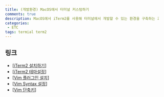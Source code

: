 ```yaml
---
title: (개발환경) MacOS에서 터미널 커스텀하기
comments: true
description: MacOS에서 iTerm2를 사용해 터미널에서 개발할 수 있는 환경을 구축하는 과정을 포스팅해보았습니다. 
categories:
 - ETC
tags: termial term2
---
```


## 링크

- [[iTerm2 설치하기](https://beomi.github.io/2017/07/07/Beautify-ZSH/)]
- [[iTerm2 테마설정](https://wayhome25.github.io/etc/2017/03/12/zsh-alias/)]
- [[Vim 플러그인 설치](https://bluesh55.github.io/2016/10/09/vim-ide/)]
- [[Vim Syntax 설정](https://medium.com/sunhyoups-story/vim-%EC%97%90%EB%94%94%ED%84%B0-%EC%9D%B4%EC%81%98%EA%B2%8C-%EC%82%AC%EC%9A%A9%ED%95%98%EA%B8%B0-5b6b8d546017)]
- [[Vim 단축키](http://igoto.x-y.net/xe/linux/154)]
